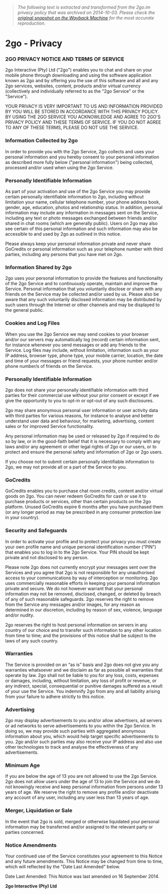> *The following text is extracted and transformed from the 2go.im privacy policy that was archived on 2014-10-03. Please check the [original snapshot on the Wayback Machine](https://web.archive.org/web/20141003161425id_/http%3A//www.2go.im/privacy) for the most accurate reproduction.*

# 2go - Privacy

### 2GO PRIVACY NOTICE AND TERMS OF SERVICE

2go Interactive (Pty) Ltd ("2go") enables you to chat and share on your mobile phone through downloading and using the software application known as 2go and by offering you the use of this software and all and any 2go services, websites, content, products and/or virtual currency (collectively and individually referred to as the "2go Service" or the "Service").

YOUR PRIVACY IS VERY IMPORTANT TO US AND INFORMATION PROVIDED BY YOU WILL BE STORED IN ACCORDANCE WITH THIS PRIVACY POLICY. BY USING THE 2GO SERVICE YOU ACKNOWLEDGE AND AGREE TO 2GO'S PRIVACY POLICY AND THESE TERMS OF SERVICE. IF YOU DO NOT AGREE TO ANY OF THESE TERMS, PLEASE DO NOT USE THE SERVICE.

### Information Collected by 2go

In order to provide you with the 2go Service, 2go collects and uses your personal information and you hereby consent to your personal information as described more fully below ("personal information") being collected, processed and/or used when using the 2go Service.

### Personally Identifiable Information

As part of your activation and use of the 2go Service you may provide certain personally identifiable information to 2go, including without limitation your name, cellular telephone number, your phone address book, gender, age, education, photos and relationship status. In addition, personal information may include any information in messages sent on the Service, including any text or photo messages exchanged between friends and/or shared in chat rooms (which are generally public). Users on 2go may also see certain of this personal information and such information may also be accessible to and used by 2go as outlined in this notice.

Please always keep your personal information private and never share GoCredits or personal information such as your telephone number with third parties, including any persons that you have met on 2go. 

### Information Shared by 2go

2go uses your personal information to provide the features and functionality of the 2go Service and to continuously operate, maintain and improve the Service. Personal information that you voluntarily disclose or share with any friends on the Service may be collected and/or used by us. Please also be aware that any such voluntarily disclosed information may be distributed by such users through the Internet or other channels and may be displayed to the general public.

### Cookies and Log Files

When you use the 2go Service we may send cookies to your browser and/or our servers may automatically log (record) certain information sent, for instance whenever you send messages or add any friends to the Service. Log files may include, without limitation, information such as your IP address, browser type, phone type, your mobile carrier, location, the date and time of your messages or friend requests, your phone number and/or phone number/s of friends on the Service.

### Personally Identifiable Information

2go does not share your personally identifiable information with third parties for their commercial use without your prior consent or except if we give the opportunity to you to opt-in or opt-out of any such disclosures.

2go may share anonymous personal user information or user activity data with third parties for various reasons, for instance to analyse and better understand user data and behaviour, for marketing, advertising, content sales or for improved Service functionality. 

Any personal information may be used or released by 2go if required to do so by law, or in the good-faith belief that it is necessary to comply with any laws and/or any agreement or other legal rights of 2go or our users, or to protect and ensure the personal safety and information of 2go or 2go users.

If you choose not to submit certain personally identifiable information to 2go, we may not provide all or a part of the Service to you.

### GoCredits

GoCredits enables you to purchase chat room credits, content and/or virtual goods on 2go. You can never redeem GoCredits for cash or use it to purchase products or services, other than certain products on the 2go platform. Unused GoCredits expire 6 months after you have purchased them (or any longer period as may be prescribed in any consumer protection law in your country).

### Security and Safeguards

In order to activate your profile and to protect your privacy you must create your own profile name and unique personal identification number ("PIN") that enables you to log in to the 2go Service. Your PIN should be kept private and not disclosed to any person.

Please note 2go does not currently encrypt your messages sent over the Services and you agree that 2go is not responsible for any unauthorised access to your communications by way of interception or monitoring. 2go uses commercially reasonable efforts in keeping your personal information private and secure. We do not however warrant that your personal information may not be removed, disclosed, changed, or deleted by breach of any of such reasonable safeguards. 2go reserves the right to remove from the Service any messages and/or images, for any reason as determined in our discretion, including by reason of sex, violence, language and/or nudity.

2go reserves the right to host personal information on servers in any country of our choice and to transfer such information to any other location from time to time; and the provisions of this notice shall be subject to the laws of any such country.

### Warranties

The Service is provided on an “as is” basis and 2go does not give you any warranties whatsoever and we disclaim as far as possible all warranties that operate by law. 2go shall not be liable to you for any loss, costs, expenses or damages, including, without limitation, any loss of profit or revenue, or any indirect, special, consequential or punitive damages suffered as a result of your use the Service. You indemnify 2go from any and all liability arising from your failure to adhere strictly to this notice.

### Advertising

2go may display advertisements to you and/or allow advertisers, ad servers or ad networks to serve advertisements to you within the 2go Service. In doing so, we may provide such parties with aggregated anonymous information about you, which would help target specific advertisements to you. 2go and/or such parties may also receive your IP address and also use other technologies to track and analyse the effectiveness of any advertisements. 

### Minimum Age

If you are below the age of 13 you are not allowed to use the 2go Service. 2go does not allow users under the age of 13 to join the Service and we do not knowingly receive and keep personal information from persons under 13 years of age. We reserve the right to remove any profile and/or deactivate any account of any user, including any user less than 13 years of age. 

### Merger, Liquidation or Sale

In the event that 2go is sold, merged or otherwise liquidated your personal information may be transferred and/or assigned to the relevant party or parties concerned.

### Notice Amendments

Your continued use of the Service constitutes your agreement to this Notice and any future amendments. This Notice may be changed from time to time, which will reflected by the "Date Last Amended" below.

Date Last Amended: This Notice was last amended on 16 September 2014.

**2go Interactive (Pty) Ltd**

